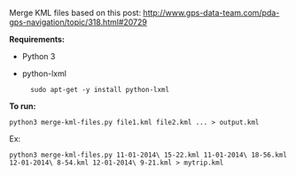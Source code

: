 Merge KML files based on this post: http://www.gps-data-team.com/pda-gps-navigation/topic/318.html#20729

**Requirements:**
- Python 3
- python-lxml

        sudo apt-get -y install python-lxml

**To run:**

    python3 merge-kml-files.py file1.kml file2.kml ... > output.kml
    
Ex:

    python3 merge-kml-files.py 11-01-2014\ 15-22.kml 11-01-2014\ 18-56.kml 12-01-2014\ 8-54.kml 12-01-2014\ 9-21.kml > mytrip.kml
